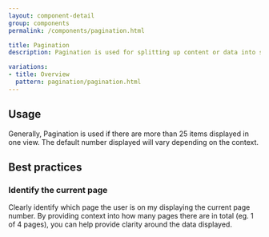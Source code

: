 ```yaml
---
layout: component-detail
group: components
permalink: /components/pagination.html

title: Pagination
description: Pagination is used for splitting up content or data into several pages, with a control for navigating to the next or previous page.

variations:
- title: Overview
  pattern: pagination/pagination.html
---
```


## Usage

Generally, Pagination is used if there are more than 25 items displayed in one view. The default number displayed will vary depending on the context.

## Best practices

### Identify the current page

Clearly identify which page the user is on my displaying the current page number. By providing context into how many pages there are in total (eg. 1 of 4 pages), you can help provide clarity around the data displayed.
